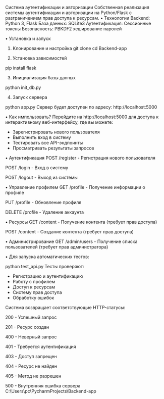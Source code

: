 Система аутентификации и авторизации
Собственная реализация системы аутентификации и авторизации на Python/Flask с разграничением прав доступа к ресурсам.
• Технологии
Backend: Python 3, Flask
База данных: SQLite3
Аутентификация: Сессионные токены
Безопасность: PBKDF2 хеширование паролей

• Установка и запуск
1. Клонирование и настройка
git clone <repository-url>
cd Backend-app

2. Установка зависимостей

pip install flask

3. Инициализация базы данных

python init_db.py

4. Запуск сервера

python app.py
Сервер будет доступен по адресу: http://localhost:5000

• Как импользовать?
Перейдите на http://localhost:5000 для доступа к интерактивному веб-интерфейсу, где вы можете:
- Зарегистрировать нового пользователя
- Выполнить вход в систему
- Тестировать все API-эндпоинты
- Просматривать результаты запросов

• Аутентификация
POST /register - Регистрация нового пользователя

POST /login - Вход в систему

POST /logout - Выход из системы

• Управление профилем
GET /profile - Получение информации о профиле

PUT /profile - Обновление профиля

DELETE /profile - Удаление аккаунта

• Ресурсы
GET /content - Получение контента (требует прав доступа)

POST /content - Создание контента (требует прав доступа)

• Администрирование
GET /admin/users - Получение списка пользователей (требует прав администратора)


• Для запуска автоматических тестов:

python test_api.py
Тесты проверяют:
- Регистрацию и аутентификацию
- Работу с профилем
- Доступ к ресурсам
- Систему прав доступа
- Обработку ошибок


Система возвращает соответствующие HTTP-статусы:

200 - Успешный запрос

201 - Ресурс создан

400 - Неверный запрос

401 - Требуется аутентификация

403 - Доступ запрещен

404 - Ресурс не найден

405 - Метод не разрешен

500 - Внутренняя ошибка сервера C:\Users\pc\PycharmProjects\Backend-app
